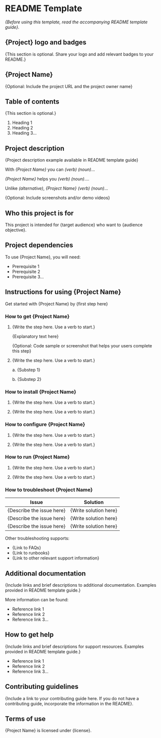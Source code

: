 # README Template

*{Before using this template, read the accompanying README template guide}.*

## {Project} logo and badges
{This section is optional. Share your logo and add relevant badges to your README.}

## {Project Name} 
{Optional: Include the project URL and the project owner name}

## Table of contents 
{This section is optional.}
1. Heading 1
2. Heading 2
3. Heading 3...

## Project description 
{Project description example available in README template guide}

With *{Project Name}* you can *(verb)* *(noun)*...

*{Project Name}* helps you *(verb)* *(noun)*....

Unlike *(alternative)*, *{Project Name}* *(verb)* *(noun)*... 

{Optional: Include screenshots and/or demo videos}

## Who this project is for 
This project is intended for {target audience} who want to {audience objective}. 

## Project dependencies
To use {Project Name}, you will need: 
- Prerequisite 1 
- Prerequisite 2
- Prerequisite 3...

## Instructions for using {Project Name}
Get started with {Project Name} by {first step here}

### How to get {Project Name}
1. {Write the step here. Use a verb to start.}

    {Explanatory text here}

    {Optional: Code sample or screenshot that helps your users complete this step}

2. {Write the step here. Use a verb to start.}

    a. {Substep 1}
    
    b. {Substep 2}

### How to install {Project Name}
1. {Write the step here. Use a verb to start.}

2. {Write the step here. Use a verb to start.}
### How to configure {Project Name}
1. {Write the step here. Use a verb to start.}

2. {Write the step here. Use a verb to start.}
### How to run {Project Name}
1. {Write the step here. Use a verb to start.}

2. {Write the step here. Use a verb to start.}
### How to troubleshoot {Project Name}
| Issue | Solution |
| ----------- | ----------- |
| {Describe the issue here} | {Write solution here} |
| {Describe the issue here} | {Write solution here} |
| {Describe the issue here} | {Write solution here} |

Other troubleshooting supports: 
- {Link to FAQs}
- {Link to runbooks}
- {Link to other relevant support information}
 

## Additional documentation
{Include links and brief descriptions to additional documentation. Examples provided in README template guide.}

More information can be found:
- Reference link 1
- Reference link 2
- Reference link 3...
 
 
## How to get help
{Include links and brief descriptions for support resources. Examples provided in README template guide.}


- Reference link 1
- Reference link 2
- Reference link 3...
 
## Contributing guidelines
{Include a link to your contributing guide here. If you do not have a contributing guide, incorporate the information in the README}.



## Terms of use
{Project Name} is licensed under {license}.